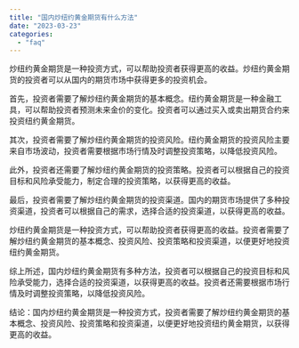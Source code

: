 ```yaml
---
title: "国内炒纽约黄金期货有什么方法"
date: "2023-03-23"
categories: 
  - "faq"
---
```


炒纽约黄金期货是一种投资方式，可以帮助投资者获得更高的收益。炒纽约黄金期货的投资者可以从国内的期货市场中获得更多的投资机会。

首先，投资者需要了解炒纽约黄金期货的基本概念。纽约黄金期货是一种金融工具，可以帮助投资者预测未来金价的变化。投资者可以通过买入或卖出期货合约来投资纽约黄金期货。

其次，投资者需要了解炒纽约黄金期货的投资风险。纽约黄金期货的投资风险主要来自市场波动，投资者需要根据市场行情及时调整投资策略，以降低投资风险。

此外，投资者还需要了解炒纽约黄金期货的投资策略。投资者可以根据自己的投资目标和风险承受能力，制定合理的投资策略，以获得更高的收益。

最后，投资者需要了解炒纽约黄金期货的投资渠道。国内的期货市场提供了多种投资渠道，投资者可以根据自己的需求，选择合适的投资渠道，以获得更高的收益。

炒纽约黄金期货是一种投资方式，可以帮助投资者获得更高的收益。投资者需要了解炒纽约黄金期货的基本概念、投资风险、投资策略和投资渠道，以便更好地投资纽约黄金期货。

综上所述，国内炒纽约黄金期货有多种方法，投资者可以根据自己的投资目标和风险承受能力，选择合适的投资渠道，以获得更高的收益。投资者还需要根据市场行情及时调整投资策略，以降低投资风险。

结论：国内炒纽约黄金期货是一种投资方式，投资者需要了解炒纽约黄金期货的基本概念、投资风险、投资策略和投资渠道，以便更好地投资纽约黄金期货，以获得更高的收益。
